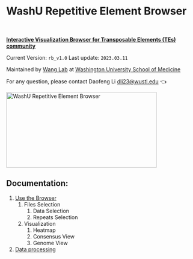 # WashU Repetitive Element Browser
<br/>

**[Interactive Visualization Browser for Transposable Elements (TEs) community](https://repeatbrowser.org/)**
<br/>

Current Version: `rb_v1.0` Last update: `2023.03.11`

Maintained by [Wang Lab](https://wang.wustl.edu/) at [Washington University School of Medicine](https://medicine.wustl.edu/)

For any question, please contact Daofeng Li dli23@wustl.edu :point_left:

<img src="https://wangftp.wustl.edu/~scheng/repeat_browser/Repeat%20Browser(1).png" width="400" height="200" alt="WashU Repetitive Element Browser"/>

<br />

## Documentation:
1. [Use the Browser](Documentation/Use_the_Browser.md)
    1. Files Selection
        1. Data Selection
        2. Repeats Selection
    2. Visualization
        1. Heatmap
        2. Consensus View
        3. Genome View
2. [Data processing](Documentation/Data_Processing.md)



























